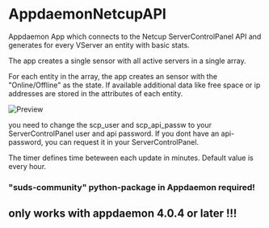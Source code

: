 # AppdaemonNetcupAPI
Appdaemon App which connects to the Netcup ServerControlPanel API and generates for every VServer an entity with basic stats. 

The app creates a single sensor with all active servers in a single array. 

For each entity in the array, the app creates an sensor with the "Online/Offline" as the state. If available additional data like free space or ip addresses are stored in the attributes of each entity. 

![Preview](https://github.com/dolphinxjd/AppdaemonNetcupAPI/blob/master/HomeAssistant.png?raw=true)


you need to change the scp_user and scp_api_passw to your ServerControlPanel user and api password. If you dont have an api-password, you can request it in your ServerControlPanel.

The timer defines time beteween each update in minutes. Default value is every hour.

### "suds-community" python-package in Appdaemon required!
## only works with appdaemon 4.0.4 or later !!!